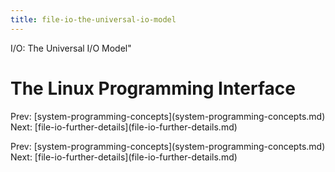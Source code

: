 ```yaml
---
title: file-io-the-universal-io-model
---
```


I/O: The Universal I/O Model\"

# The Linux Programming Interface

Prev:
\[system-programming-concepts](system-programming-concepts.md)
Next:
\[file-io-further-details](file-io-further-details.md)

Prev:
\[system-programming-concepts](system-programming-concepts.md)
Next:
\[file-io-further-details](file-io-further-details.md)
